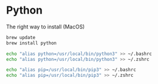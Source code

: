 # Python

The right way to install (MacOS)

```bash
brew update
brew install python

echo "alias python=/usr/local/bin/python3" >> ~/.bashrc
echo "alias python=/usr/local/bin/python3" >> ~/.zshrc

echo "alias pip=/usr/local/bin/pip3" >> ~/.bashrc
echo "alias pip=/usr/local/bin/pip3" >> ~/.zshrc
```
